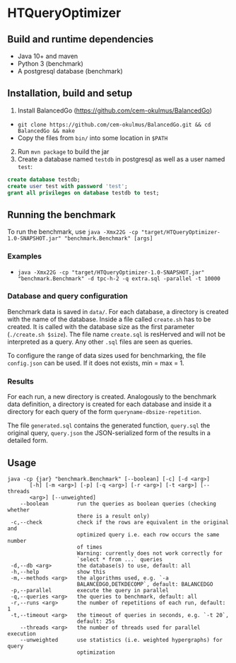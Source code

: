 # HTQueryOptimizer

## Build and runtime dependencies

* Java 10+ and maven
* Python 3 (benchmark)
* A postgresql database (benchmark)

## Installation, build and setup

1) Install BalancedGo (https://github.com/cem-okulmus/BalancedGo)
* `git clone https://github.com/cem-okulmus/BalancedGo.git && cd BalancedGo && make`
* Copy the files from `bin/` into some location in `$PATH`
2) Run `mvn package` to build the jar
3) Create a database named `testdb` in postgresql as well as a user named `test`:
```sql
create database testdb;
create user test with password 'test';
grant all privileges on database testdb to test;
```

## Running the benchmark

To run the benchmark, use `java -Xmx22G -cp "target/HTQueryOptimizer-1.0-SNAPSHOT.jar" "benchmark.Benchmark" [args]`

### Examples

* `java -Xmx22G -cp "target/HTQueryOptimizer-1.0-SNAPSHOT.jar" "benchmark.Benchmark" -d tpc-h-2 -q extra.sql -parallel -t 10000`


### Database and query configuration

Benchmark data is saved in `data/`. For each database, a directory is created with the name of the database. Inside a
file called `create.sh` has to be created. It is called with the database size as the first parameter (`./create.sh $size`).
The file name `create.sql` is resHerved and will not be interpreted as a query. Any other `.sql` files are seen as queries.

To configure the range of data sizes used for benchmarking, the file `config.json` can be used. If it does not exists,
min = max = 1.

### Results

For each run, a new directory is created. Analogously to the benchmark data definition, a directory is created for each
database and inside it a directory for each query of the form `queryname-dbsize-repetition`.

The file `generated.sql` contains the generated function, `query.sql` the original query, `query.json` the JSON-serialized
form of the results in a detailed form.

## Usage

```
java -cp {jar} "benchmark.Benchmark" [--boolean] [-c] [-d <arg>]
       [-h] [-m <arg>] [-p] [-q <arg>] [-r <arg>] [-t <arg>] [--threads
       <arg>] [--unweighted]
    --boolean         run the queries as boolean queries (checking whether
                      there is a result only)
 -c,--check           check if the rows are equivalent in the original and
                      optimized query i.e. each row occurs the same number
                      of times
                      Warning: currently does not work correctly for
                      `select * from ...` queries
 -d,--db <arg>        the database(s) to use, default: all
 -h,--help            show this
 -m,--methods <arg>   the algorithms used, e.g. `-a
                      BALANCEDGO,DETKDECOMP`, default: BALANCEDGO
 -p,--parallel        execute the query in parallel
 -q,--queries <arg>   the queries to benchmark, default: all
 -r,--runs <arg>      the number of repetitions of each run, default: 1
 -t,--timeout <arg>   the timeout of queries in seconds, e.g. `-t 20`,
                      default: 25s
    --threads <arg>   the number of threads used for parallel execution
    --unweighted      use statistics (i.e. weighted hypergraphs) for query
                      optimization
```